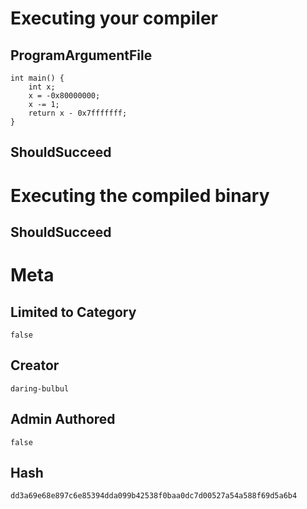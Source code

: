 # Executing your compiler

## ProgramArgumentFile

```
int main() {
    int x;
    x = -0x80000000;
    x -= 1;
    return x - 0x7fffffff;
}
```

## ShouldSucceed

# Executing the compiled binary

## ShouldSucceed

# Meta

## Limited to Category

```
false
```

## Creator

```
daring-bulbul
```

## Admin Authored

```
false
```

## Hash

```
dd3a69e68e897c6e85394dda099b42538f0baa0dc7d00527a54a588f69d5a6b4
```
